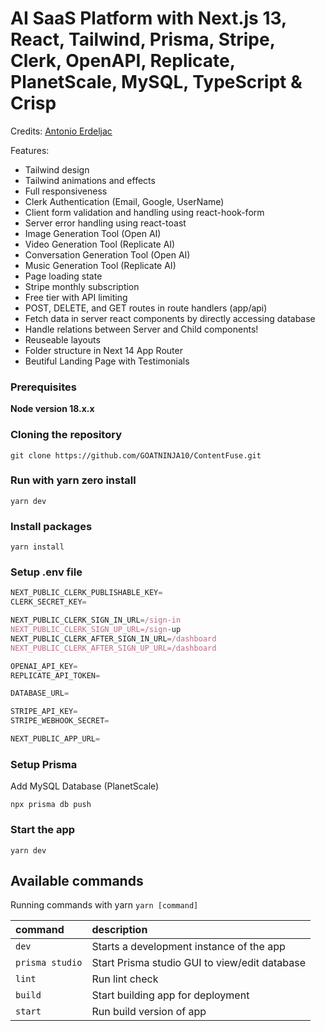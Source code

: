 # AI SaaS Platform with Next.js 13, React, Tailwind, Prisma, Stripe, Clerk, OpenAPI, Replicate, PlanetScale, MySQL, TypeScript & Crisp

Credits: [Antonio Erdeljac](https://github.com/AntonioErdeljac)

Features:

- Tailwind design
- Tailwind animations and effects
- Full responsiveness
- Clerk Authentication (Email, Google, UserName)
- Client form validation and handling using react-hook-form
- Server error handling using react-toast
- Image Generation Tool (Open AI)
- Video Generation Tool (Replicate AI)
- Conversation Generation Tool (Open AI)
- Music Generation Tool (Replicate AI)
- Page loading state
- Stripe monthly subscription
- Free tier with API limiting
- POST, DELETE, and GET routes in route handlers (app/api)
- Fetch data in server react components by directly accessing database
- Handle relations between Server and Child components!
- Reuseable layouts
- Folder structure in Next 14 App Router
- Beutiful Landing Page with Testimonials

### Prerequisites

**Node version 18.x.x**

### Cloning the repository

```shell
git clone https://github.com/GOATNINJA10/ContentFuse.git
```

### Run with yarn zero install

```shell
yarn dev
```

### Install packages

```shell
yarn install
```

### Setup .env file

```js
NEXT_PUBLIC_CLERK_PUBLISHABLE_KEY=
CLERK_SECRET_KEY=

NEXT_PUBLIC_CLERK_SIGN_IN_URL=/sign-in
NEXT_PUBLIC_CLERK_SIGN_UP_URL=/sign-up
NEXT_PUBLIC_CLERK_AFTER_SIGN_IN_URL=/dashboard
NEXT_PUBLIC_CLERK_AFTER_SIGN_UP_URL=/dashboard

OPENAI_API_KEY=
REPLICATE_API_TOKEN=

DATABASE_URL=

STRIPE_API_KEY=
STRIPE_WEBHOOK_SECRET=

NEXT_PUBLIC_APP_URL=
```

### Setup Prisma

Add MySQL Database (PlanetScale)

```shell
npx prisma db push

```

### Start the app

```shell
yarn dev
```

## Available commands

Running commands with yarn `yarn [command]`

| command         | description                                   |
| :-------------- | :-------------------------------------------- |
| `dev`           | Starts a development instance of the app      |
| `prisma studio` | Start Prisma studio GUI to view/edit database |
| `lint`          | Run lint check                                |
| `build`         | Start building app for deployment             |
| `start`         | Run build version of app                      |
